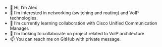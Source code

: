 - 👋 Hi, I’m Alex
- 👀 I’m interested in networking (switching and routing) and VoIP technologies.
- 🌱 I’m currently learning collaboration with Cisco Unified Communication Manager.
- 💞️ I’m looking to collaborate on project related to VoIP architecture.
- 📫 You can reach me on GitHub with private message. 

<!---
GIAleggs/GIAleggs is a ✨ special ✨ repository because its `README.md` (this file) appears on your GitHub profile.
You can click the Preview link to take a look at your changes.
--->

